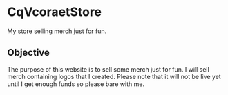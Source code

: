 # CqVcoraetStore
My store selling merch just for fun.

## Objective
The purpose of this website is to sell some merch just for fun. I will sell merch containing logos that I created. Please note that it will not be live yet until I get enough funds so please bare with me.
